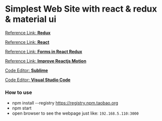 # Simplest Web Site with react & redux & material ui

[Reference Link: **Redux**](http://redux.js.org/docs/basics/UsageWithReact.html)<p>
[Reference Link: **React**](https://facebook.github.io/react/docs/thinking-in-react.html)<p>
[Reference Link: **Forms in React Redux**](http://x-team.com/2016/02/tutorial-forms-in-react-and-redux/)<p>
[Reference Link: **Improve Reactjs Motion**](https://www.nicolasmerouze.com/improve-reactjs-apps-motion-design/)<p>

[Code Editor: **Sublime**](http://www.sublimetext.com/3)<p>
[Code Editor: **Visual Studio Code**](https://code.visualstudio.com/Download)<p>

### How to use
  + npm install --registry https://registry.npm.taobao.org
  + npm start
  + open browser to see the webpage just like: `192.168.5.110:3000`

